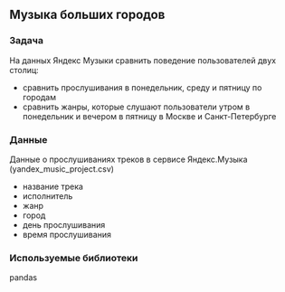 ##	Музыка больших городов
### Задача
На данных Яндекс Музыки сравнить поведение пользователей двух столиц:
- сравнить прослушивания в понедельник, среду и пятницу по городам
- сравнить жанры, которые слушают пользователи утром в понедельник и вечером в пятницу в Москве и Санкт-Петербурге
 
### Данные
Данные о прослушиваниях треков в сервисе Яндекс.Музыка (yandex_music_project.csv)
- название трека
- исполнитель
- жанр
- город
- день прослушивания
- время прослушивания

### Используемые библиотеки
pandas
